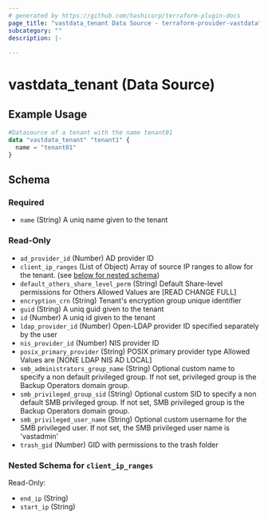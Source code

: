 ```yaml
---
# generated by https://github.com/hashicorp/terraform-plugin-docs
page_title: "vastdata_tenant Data Source - terraform-provider-vastdata"
subcategory: ""
description: |-
  
---
```


# vastdata_tenant (Data Source)



## Example Usage

```terraform
#Datasource of a tenant with the name tenant01
data "vastdata_tenant" "tenant1" {
  name = "tenant01"
}
```

<!-- schema generated by tfplugindocs -->
## Schema

### Required

- `name` (String) A uniq name given to the tenant

### Read-Only

- `ad_provider_id` (Number) AD provider ID
- `client_ip_ranges` (List of Object) Array of source IP ranges to allow for the tenant. (see [below for nested schema](#nestedatt--client_ip_ranges))
- `default_others_share_level_perm` (String) Default Share-level permissions for Others Allowed Values are [READ CHANGE FULL]
- `encryption_crn` (String) Tenant's encryption group unique identifier
- `guid` (String) A uniq guid given to the tenant
- `id` (Number) A uniq id given to the tenant
- `ldap_provider_id` (Number) Open-LDAP provider ID specified separately by the user
- `nis_provider_id` (Number) NIS provider ID
- `posix_primary_provider` (String) POSIX primary provider type Allowed Values are [NONE LDAP NIS AD LOCAL]
- `smb_administrators_group_name` (String) Optional custom name to specify a non default privileged group. If not set, privileged group is the Backup Operators domain group.
- `smb_privileged_group_sid` (String) Optional custom SID to specify a non default SMB privileged group. If not set, SMB privileged group is the Backup Operators domain group.
- `smb_privileged_user_name` (String) Optional custom username for the SMB privileged user. If not set, the SMB privileged user name is 'vastadmin'
- `trash_gid` (Number) GID with permissions to the trash folder

<a id="nestedatt--client_ip_ranges"></a>
### Nested Schema for `client_ip_ranges`

Read-Only:

- `end_ip` (String)
- `start_ip` (String)
